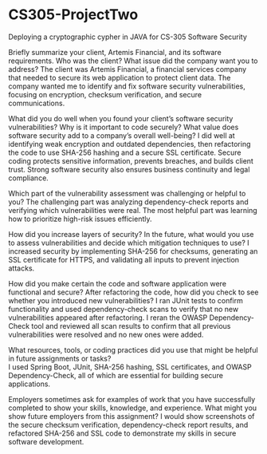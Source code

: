 # CS305-ProjectTwo
Deploying a cryptographic cypher in JAVA for CS-305 Software Security


Briefly summarize your client, Artemis Financial, and its software requirements. Who was the client? What issue did the company want you to address?
The client was Artemis Financial, a financial services company that needed to secure its web application to protect client data. The company wanted me to identify and fix software security vulnerabilities, focusing on encryption, checksum verification, and secure communications.

What did you do well when you found your client’s software security vulnerabilities? Why is it important to code securely? What value does software security add to a company’s overall well-being?
I did well at identifying weak encryption and outdated dependencies, then refactoring the code to use SHA-256 hashing and a secure SSL certificate. Secure coding protects sensitive information, prevents breaches, and builds client trust. Strong software security also ensures business continuity and legal compliance.

Which part of the vulnerability assessment was challenging or helpful to you?
The challenging part was analyzing dependency-check reports and verifying which vulnerabilities were real. The most helpful part was learning how to prioritize high-risk issues efficiently.


How did you increase layers of security? In the future, what would you use to assess vulnerabilities and decide which mitigation techniques to use?
I increased security by implementing SHA-256 for checksums, generating an SSL certificate for HTTPS, and validating all inputs to prevent injection attacks.

How did you make certain the code and software application were functional and secure? After refactoring the code, how did you check to see whether you introduced new vulnerabilities?
I ran JUnit tests to confirm functionality and used dependency-check scans to verify that no new vulnerabilities appeared after refactoring. I reran the OWASP Dependency-Check tool and reviewed all scan results to confirm that all previous vulnerabilities were resolved and no new ones were added.

What resources, tools, or coding practices did you use that might be helpful in future assignments or tasks?\
I used Spring Boot, JUnit, SHA-256 hashing, SSL certificates, and OWASP Dependency-Check, all of which are essential for building secure applications.

Employers sometimes ask for examples of work that you have successfully completed to show your skills, knowledge, and experience. What might you show future employers from this assignment?
I would show screenshots of the secure checksum verification, dependency-check report results, and refactored SHA-256 and SSL code to demonstrate my skills in secure software development.
